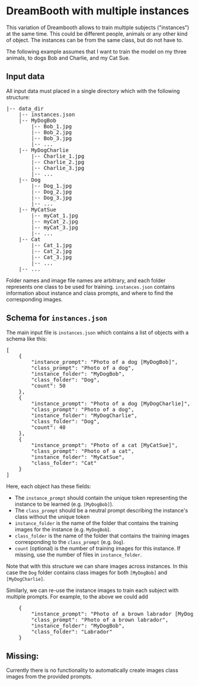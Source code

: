 # DreamBooth with multiple instances
This variation of Dreambooth allows to train multiple subjects ("instances") at the same time. This could be different people, animals or any other kind of object. The instances can be from the same class, but do not have to. 

The following example assumes that I want to train the model on my three animals, to dogs Bob and Charlie, and my Cat Sue.

## Input data
All input data must placed in a single directory which with the following structure:

<pre>
|-- data_dir
    |-- instances.json
    |-- MyDogBob
        |-- Bob_1.jpg
        |-- Bob_2.jpg
        |-- Bob_3.jpg
        |-- ...
    |-- MyDogCharlie
        |-- Charlie_1.jpg
        |-- Charlie_2.jpg
        |-- Charlie_3.jpg
        |-- ...
    |-- Dog
        |-- Dog_1.jpg
        |-- Dog_2.jpg
        |-- Dog_3.jpg
        |-- ...
    |-- MyCatSue
        |-- myCat_1.jpg
        |-- myCat_2.jpg
        |-- myCat_3.jpg
        |-- ...
    |-- Cat
        |-- Cat_1.jpg
        |-- Cat_2.jpg
        |-- Cat_3.jpg
        |-- ...
    |-- ...
</pre>

Folder names and image file names are arbitrary, and each folder represents one class to be used for training. `instances.json` contains information about instance and class prompts, and where to find the corresponding images. 

## Schema for `instances.json` 
The main input file is `instances.json` which contains a list of objects with a schema like this:

<pre>
[
    {
        "instance_prompt": "Photo of a dog [MyDogBob]",
        "class_prompt": "Photo of a dog",
        "instance_folder": "MyDogBob",
        "class_folder": "Dog",
        "count": 50
    },
    {
        "instance_prompt": "Photo of a dog [MyDogCharlie]",
        "class_prompt": "Photo of a dog",
        "instance_folder": "MyDogCharlie",
        "class_folder": "Dog",
        "count": 40
    },
    {
        "instance_prompt": "Photo of a cat [MyCatSue]",
        "class_prompt": "Photo of a cat",
        "instance_folder": "MyCatSue",
        "class_folder": "Cat"
    }
]
</pre>
Here, each object has these fields:
* The `instance_prompt` should contain the unique token representing the instance to be learned (e.g. `[MyDogBob]`).
* The `class_prompt` should be a neutral prompt describing the instance's class without the unique token
* `instance_folder` is the name of the folder that contains the  training images for the instance (e.g. `MyDogBob`).
* `class_folder` is the name of the folder that contains the training images corresponding to the `class_prompt` (e.g. `Dog`).
* `count` (optional) is the number of training images for this instance. If missing, use the number of files in `instance_folder`.

Note that with this structure we can share images across instances. In this case the `Dog` folder contains class images for both `[MyDogBob]` and `[MyDogCharlie]`. 

Similarly, we can re-use the instance images to train each subject with multiple prompts. For example, to the above we could add
<pre>
    {
        "instance_prompt": "Photo of a brown labrador [MyDogBob]",
        "class_prompt": "Photo of a brown labrador",
        "instance_folder": "MyDogBob",
        "class_folder": "Labrador"
    }
</pre>

## Missing:
Currently there is no functionality to automatically create images class images from the provided prompts. 
